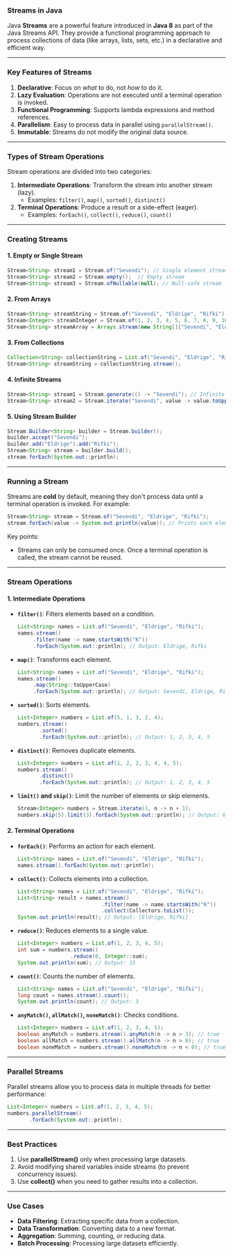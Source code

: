 ### **Streams in Java**

Java **Streams** are a powerful feature introduced in **Java 8** as part of the Java Streams API. They provide a functional programming approach to process collections of data (like arrays, lists, sets, etc.) in a declarative and efficient way.

---

### **Key Features of Streams**
1. **Declarative**: Focus on *what* to do, not *how* to do it.
2. **Lazy Evaluation**: Operations are not executed until a terminal operation is invoked.
3. **Functional Programming**: Supports lambda expressions and method references.
4. **Parallelism**: Easy to process data in parallel using `parallelStream()`.
5. **Immutable**: Streams do not modify the original data source.

---

### **Types of Stream Operations**
Stream operations are divided into two categories:
1. **Intermediate Operations**: Transform the stream into another stream (lazy).
   - Examples: `filter()`, `map()`, `sorted()`, `distinct()`
2. **Terminal Operations**: Produce a result or a side-effect (eager).
   - Examples: `forEach()`, `collect()`, `reduce()`, `count()`

---

### **Creating Streams**

#### **1. Empty or Single Stream**
```java
Stream<String> stream1 = Stream.of("Sevendi"); // Single element stream
Stream<String> stream2 = Stream.empty();  // Empty stream
Stream<String> stream3 = Stream.ofNullable(null); // Null-safe stream
```

#### **2. From Arrays**
```java
Stream<String> streamString = Stream.of("Sevendi", "Eldrige", "Rifki");
Stream<Integer> streamInteger = Stream.of(1, 2, 3, 4, 5, 6, 7, 8, 9, 10);
Stream<String> streamArray = Arrays.stream(new String[]{"Sevendi", "Eldrige", "Rifki"});
```

#### **3. From Collections**
```java
Collection<String> collectionString = List.of("Sevendi", "Eldrige", "Rifki");
Stream<String> streamString = collectionString.stream();
```

#### **4. Infinite Streams**
```java
Stream<String> stream1 = Stream.generate(() -> "Sevendi"); // Infinite stream with constant value
Stream<String> stream2 = Stream.iterate("Sevendi", value -> value.toUpperCase()); // Infinite stream with transformation
```

#### **5. Using Stream Builder**
```java
Stream.Builder<String> builder = Stream.builder();
builder.accept("Sevendi");
builder.add("Eldrige").add("Rifki");
Stream<String> stream = builder.build();
stream.forEach(System.out::println);
```

---

### **Running a Stream**

Streams are **cold** by default, meaning they don't process data until a terminal operation is invoked. For example:
```java
Stream<String> stream = Stream.of("Sevendi", "Eldrige", "Rifki");
stream.forEach(value -> System.out.println(value)); // Prints each element
```

Key points:
- Streams can only be consumed once. Once a terminal operation is called, the stream cannot be reused.

---

### **Stream Operations**

#### **1. Intermediate Operations**

- **`filter()`**: Filters elements based on a condition.
  ```java
  List<String> names = List.of("Sevendi", "Eldrige", "Rifki");
  names.stream()
       .filter(name -> name.startsWith("K"))
       .forEach(System.out::println); // Output: Eldrige, Rifki
  ```

- **`map()`**: Transforms each element.
  ```java
  List<String> names = List.of("Sevendi", "Eldrige", "Rifki");
  names.stream()
       .map(String::toUpperCase)
       .forEach(System.out::println); // Output: Sevendi, Eldrige, Rifki
  ```

- **`sorted()`**: Sorts elements.
  ```java
  List<Integer> numbers = List.of(5, 1, 3, 2, 4);
  numbers.stream()
         .sorted()
         .forEach(System.out::println); // Output: 1, 2, 3, 4, 5
  ```

- **`distinct()`**: Removes duplicate elements.
  ```java
  List<Integer> numbers = List.of(1, 2, 2, 3, 4, 4, 5);
  numbers.stream()
         .distinct()
         .forEach(System.out::println); // Output: 1, 2, 3, 4, 5
  ```

- **`limit()` and `skip()`**: Limit the number of elements or skip elements.
  ```java
  Stream<Integer> numbers = Stream.iterate(1, n -> n + 1);
  numbers.skip(5).limit(3).forEach(System.out::println); // Output: 6, 7, 8
  ```

#### **2. Terminal Operations**

- **`forEach()`**: Performs an action for each element.
  ```java
  List<String> names = List.of("Sevendi", "Eldrige", "Rifki");
  names.stream().forEach(System.out::println);
  ```

- **`collect()`**: Collects elements into a collection.
  ```java
  List<String> names = List.of("Sevendi", "Eldrige", "Rifki");
  List<String> result = names.stream()
                             .filter(name -> name.startsWith("K"))
                             .collect(Collectors.toList());
  System.out.println(result); // Output: [Eldrige, Rifki]
  ```

- **`reduce()`**: Reduces elements to a single value.
  ```java
  List<Integer> numbers = List.of(1, 2, 3, 4, 5);
  int sum = numbers.stream()
                   .reduce(0, Integer::sum);
  System.out.println(sum); // Output: 15
  ```

- **`count()`**: Counts the number of elements.
  ```java
  List<String> names = List.of("Sevendi", "Eldrige", "Rifki");
  long count = names.stream().count();
  System.out.println(count); // Output: 3
  ```

- **`anyMatch()`, `allMatch()`, `noneMatch()`**: Checks conditions.
  ```java
  List<Integer> numbers = List.of(1, 2, 3, 4, 5);
  boolean anyMatch = numbers.stream().anyMatch(n -> n > 3); // true
  boolean allMatch = numbers.stream().allMatch(n -> n > 0); // true
  boolean noneMatch = numbers.stream().noneMatch(n -> n < 0); // true
  ```

---

### **Parallel Streams**

Parallel streams allow you to process data in multiple threads for better performance:
```java
List<Integer> numbers = List.of(1, 2, 3, 4, 5);
numbers.parallelStream()
       .forEach(System.out::println);
```

---

### **Best Practices**
1. Use **parallelStream()** only when processing large datasets.
2. Avoid modifying shared variables inside streams (to prevent concurrency issues).
3. Use **collect()** when you need to gather results into a collection.

---

### **Use Cases**
- **Data Filtering**: Extracting specific data from a collection.
- **Data Transformation**: Converting data to a new format.
- **Aggregation**: Summing, counting, or reducing data.
- **Batch Processing**: Processing large datasets efficiently.

